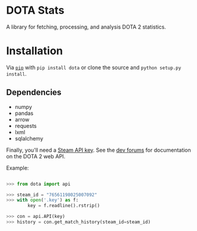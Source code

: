 DOTA Stats
==========

A library for fetching, processing, and analysis DOTA 2 statistics.

Installation
============

Via [`pip`](https://pypi.python.org/pypi/dota/0.2.0) with `pip install dota` or clone the source and `python setup.py install`.

Dependencies
------------

- numpy
- pandas
- arrow
- requests
- lxml
- sqlalchemy

Finally, you'll need a [Steam API key](http://steamcommunity.com/dev). See the [dev forums](http://dev.dota2.com/forumdisplay.php?f=411) for documentation on the DOTA 2 web API.

Example:

```python

>>> from dota import api

>>> steam_id = "76561198025007092"
>>> with open('.key') as f:
        key = f.readline().rstrip()

>>> con = api.API(key)
>>> history = con.get_match_history(steam_id=steam_id)
```
